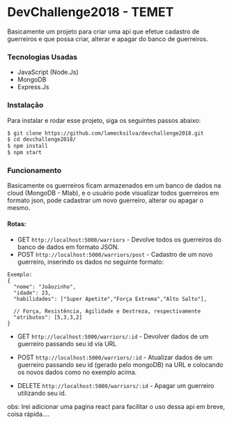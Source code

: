 # DevChallenge2018 - TEMET

Basicamente um projeto para criar uma api que efetue cadastro de guerreiros e que possa criar, alterar e apagar do banco de guerreiros.

### Tecnologias Usadas

- JavaScript (Node.Js)
- MongoDB
- Express.Js

### Instalação

Para instalar e rodar esse projeto, siga os seguintes passos abaixo:

```sh
$ git clone https://github.com/lamecksilva/devchallenge2018.git
$ cd devchallenge2018/
$ npm install
$ npm start
```

### Funcionamento

Basicamente os guerreiros ficam armazenados em um banco de dados na cloud (MongoDB - Mlab), e o usuário pode visualizar todos guerreiros em formato json, pode cadastrar um novo guerreiro, alterar ou apagar o mesmo.

#### Rotas:

- GET `http://localhost:5000/warriors` - Devolve todos os guerreiros do banco de dados em formato JSON.
- POST `http://localhost:5000/warriors/post` - Cadastro de um novo guerreiro, inserindo os dados no seguinte formato:

```
Exemplo:
{
  "nome": "Joãozinho",
  "idade": 23,
  "habilidades": ["Super Apetite","Força Extrema","Alto Salto"],

  // Força, Resistência, Agilidade e Destreza, respectivamente
  "atributos": [5,3,3,2]
}
```

- GET `http://localhost:5000/warriors/:id` - Devolver dados de um guerreiro passando seu id via URL

- POST `http://localhost:5000/warriors/:id` - Atualizar dados de um guerreiro passando seu id (gerado pelo mongoDB) na URL e colocando os novos dados como no exemplo acima.

- DELETE `http://localhost:5000/warriors/:id` - Apagar um guerreiro utilizando seu id.

obs: Irei adicionar uma pagina react para facilitar o uso dessa api em breve, coisa rápida....
